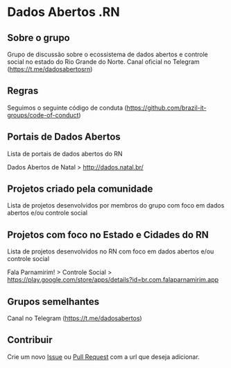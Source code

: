# Dados Abertos .RN

## Sobre o grupo

Grupo de discussão sobre o ecossistema de dados abertos e controle social no estado do Rio Grande do Norte.
Canal oficial no Telegram (https://t.me/dadosabertosrn)

## Regras
Seguimos o seguinte código de conduta (https://github.com/brazil-it-groups/code-of-conduct)

## Portais de Dados Abertos

Lista de portais de dados abertos do RN

Dados Abertos de Natal > http://dados.natal.br/


## Projetos criado pela comunidade

Lista de projetos desenvolvidos por membros do grupo com foco em dados abertos e/ou controle social

## Projetos com foco no Estado e Cidades do RN

Lista de projetos desenvolvidos no RN com foco em dados abertos e/ou controle social

Fala Parnamirim! > Controle Social > https://play.google.com/store/apps/details?id=br.com.falaparnamirim.app

## Grupos semelhantes

Canal no Telegram (https://t.me/dadosabertos)

## Contribuir
Crie um novo [Issue](https://github.com/dados-abertos-rn/DadosAbertosRN/issues) ou [Pull Request](https://github.com/dados-abertos-rn/DadosAbertosRN/pulls) com a url que deseja adicionar.
